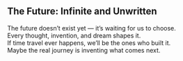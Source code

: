 ## The Future: Infinite and Unwritten
The future doesn’t exist yet — it’s waiting for us to choose.  
Every thought, invention, and dream shapes it.  
If time travel ever happens, we’ll be the ones who built it.  
Maybe the real journey is inventing what comes next.
